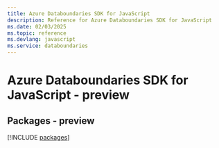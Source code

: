 ```yaml
---
title: Azure Databoundaries SDK for JavaScript
description: Reference for Azure Databoundaries SDK for JavaScript
ms.date: 02/03/2025
ms.topic: reference
ms.devlang: javascript
ms.service: databoundaries
---
```

# Azure Databoundaries SDK for JavaScript - preview
## Packages - preview
[!INCLUDE [packages](databoundaries-index.md)]